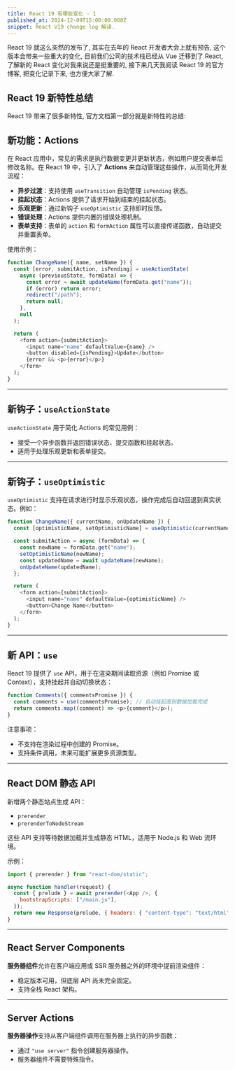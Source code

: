 ```yaml
---
title: React 19 有哪些变化 - 1
published_at: 2024-12-09T15:00:00.000Z
snippet: React V19 change log 解读.
---
```


React 19 就这么突然的发布了, 其实在去年的 React 开发者大会上就有预告, 这个版本会带来一些重大的变化, 目前我们公司的技术栈已经从 Vue 迁移到了 React, 了解新的 React 变化对我来说还是挺重要的, 接下来几天我阅读 React 19 的官方博客, 把变化记录下来, 也方便大家了解.

## React 19 新特性总结

React 19 带来了很多新特性, 官方文档第一部分就是新特性的总结:

## 新功能：Actions

在 React 应用中，常见的需求是执行数据变更并更新状态，例如用户提交表单后修改名称。在 React 19 中，引入了 **Actions** 来自动管理这些操作，从而简化开发流程：

- **异步过渡**：支持使用 `useTransition` 自动管理 `isPending` 状态。
- **挂起状态**：Actions 提供了请求开始到结束的挂起状态。
- **乐观更新**：通过新钩子 `useOptimistic` 支持即时反馈。
- **错误处理**：Actions 提供内置的错误处理机制。
- **表单支持**：表单的 `action` 和 `formAction` 属性可以直接传递函数，自动提交并重置表单。

使用示例：

```javascript
function ChangeName({ name, setName }) {
  const [error, submitAction, isPending] = useActionState(
    async (previousState, formData) => {
      const error = await updateName(formData.get("name"));
      if (error) return error;
      redirect("/path");
      return null;
    },
    null
  );

  return (
    <form action={submitAction}>
      <input name="name" defaultValue={name} />
      <button disabled={isPending}>Update</button>
      {error && <p>{error}</p>}
    </form>
  );
}
```

---

## 新钩子：`useActionState`

`useActionState` 用于简化 Actions 的常见用例：

- 接受一个异步函数并返回错误状态、提交函数和挂起状态。
- 适用于处理乐观更新和表单提交。

---

## 新钩子：`useOptimistic`

`useOptimistic` 支持在请求进行时显示乐观状态，操作完成后自动回退到真实状态。例如：

```javascript
function ChangeName({ currentName, onUpdateName }) {
  const [optimisticName, setOptimisticName] = useOptimistic(currentName);

  const submitAction = async (formData) => {
    const newName = formData.get("name");
    setOptimisticName(newName);
    const updatedName = await updateName(newName);
    onUpdateName(updatedName);
  };

  return (
    <form action={submitAction}>
      <input name="name" defaultValue={optimisticName} />
      <button>Change Name</button>
    </form>
  );
}
```

---

## 新 API：`use`

React 19 提供了 `use` API，用于在渲染期间读取资源（例如 Promise 或 Context），支持挂起并自动切换状态：

```javascript
function Comments({ commentsPromise }) {
  const comments = use(commentsPromise); // 自动挂起直到数据加载完成
  return comments.map((comment) => <p>{comment}</p>);
}
```

注意事项：

- 不支持在渲染过程中创建的 Promise。
- 支持条件调用，未来可能扩展更多资源类型。

---

## React DOM 静态 API

新增两个静态站点生成 API：

- `prerender`
- `prerenderToNodeStream`

这些 API 支持等待数据加载并生成静态 HTML，适用于 Node.js 和 Web 流环境。

示例：

```javascript
import { prerender } from "react-dom/static";

async function handler(request) {
  const { prelude } = await prerender(<App />, {
    bootstrapScripts: ["/main.js"],
  });
  return new Response(prelude, { headers: { "content-type": "text/html" } });
}
```

---

## React Server Components

**服务器组件**允许在客户端应用或 SSR 服务器之外的环境中提前渲染组件：

- 稳定版本可用，但底层 API 尚未完全固定。
- 支持全栈 React 架构。

---

## Server Actions

**服务器操作**支持从客户端组件调用在服务器上执行的异步函数：

- 通过 `"use server"` 指令创建服务器操作。
- 服务器组件不需要特殊指令。
